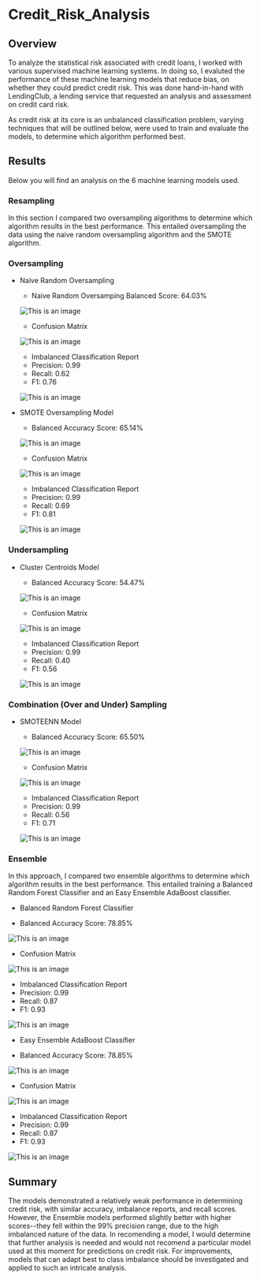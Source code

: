 # Credit_Risk_Analysis
## Overview
To analyze the statistical risk associated with credit loans, I worked with various supervised machine learning systems. In doing so, I evaluted the performance of these machine learning models that reduce bias, on whether they could predict credit risk. This was done hand-in-hand with LendingClub, a lending service that requested an analysis and assessment on credit card risk. 

As credit risk at its core is an unbalanced classification problem, varying techniques that will be outlined below, were used to train and evaluate the models, to determine which algorithm performed best. 

## Results
Below you will find an analysis on the 6 machine learning models used.

### Resampling
In this section I compared two oversampling algorithms to determine which algorithm results in the best performance. This entailed oversampling the data using the naive random oversampling algorithm and the SMOTE algorithm.

### Oversampling
- Naive Random Oversampling

  - Naive Random Oversamping Balanced Score: 64.03%
  
  ![This is an image](https://github.com/leilacf/Credit_Risk_Analysis/blob/main/Images/1random%20oversampling%20score.png)
  
  
  - Confusion Matrix
  
  ![This is an image](https://github.com/leilacf/Credit_Risk_Analysis/blob/main/Images/2confusion%20matrix.png)
  
  
  - Imbalanced Classification Report
  - Precision: 0.99
  - Recall: 0.62
  - F1: 0.76
  
  ![This is an image](https://github.com/leilacf/Credit_Risk_Analysis/blob/main/Images/3Imbalanced%20classification%20report.png)
  
  
- SMOTE Oversampling Model

  - Balanced Accuracy Score: 65.14%
  
  ![This is an image](https://github.com/leilacf/Credit_Risk_Analysis/blob/main/Images/4SMOTE%20balanaced%20accuracy%20score.png)
  
  - Confusion Matrix
  
  ![This is an image](https://github.com/leilacf/Credit_Risk_Analysis/blob/main/Images/5SMOTE%20confusion%20matrix.png)
  
  
  - Imbalanced Classification Report
  - Precision: 0.99
  - Recall: 0.69
  - F1: 0.81

  ![This is an image](https://github.com/leilacf/Credit_Risk_Analysis/blob/main/Images/6SMOTE%20report.png)
  
  
### Undersampling
- Cluster Centroids Model

  - Balanced Accuracy Score: 54.47%
 
  ![This is an image](https://github.com/leilacf/Credit_Risk_Analysis/blob/main/Images/7Cluster%20centroids%20score.png)
 
 
  - Confusion Matrix
 
  ![This is an image](https://github.com/leilacf/Credit_Risk_Analysis/blob/main/Images/8Cluster%20centroids%20confusion%20matrix.png)
 
 
   - Imbalanced Classification Report
   - Precision: 0.99
   - Recall: 0.40
   - F1: 0.56

  ![This is an image](https://github.com/leilacf/Credit_Risk_Analysis/blob/main/Images/9Cluster%20centroids%20report.png)
 
 
### Combination (Over and Under) Sampling
- SMOTEENN Model

  - Balanced Accuracy Score: 65.50%

  ![This is an image](https://github.com/leilacf/Credit_Risk_Analysis/blob/main/Images/10SMOTEENN%20balanced%20accurace%20score.png)
 
 
  - Confusion Matrix
 
  ![This is an image](https://github.com/leilacf/Credit_Risk_Analysis/blob/main/Images/11SMOTEEN%20confusion%20matrix.png)
 
 
   - Imbalanced Classification Report
   - Precision: 0.99
   - Recall: 0.56
   - F1: 0.71

   ![This is an image](https://github.com/leilacf/Credit_Risk_Analysis/blob/main/Images/12SMOTEENN%20report.png)
 
 ### Ensemble
 In this approach, I compared two ensemble algorithms to determine which algorithm results in the best performance. This entailed training a Balanced Random Forest Classifier and an Easy Ensemble AdaBoost classifier.
 
- Balanced Random Forest Classifier
 
 - Balanced Accuracy Score: 78.85%
 
 ![This is an image](https://github.com/leilacf/Credit_Risk_Analysis/blob/main/Images/13Random%20forest%20accuracy%20score.png)
 
 
 - Confusion Matrix
 
 ![This is an image](https://github.com/leilacf/Credit_Risk_Analysis/blob/main/Images/14Random%20forest%20confusion%20matrix.png)
 
 
 - Imbalanced Classification Report
 - Precision: 0.99
 - Recall: 0.87
 - F1: 0.93

 ![This is an image](https://github.com/leilacf/Credit_Risk_Analysis/blob/main/Images/15Random%20forest%20report.png)
 
 - Easy Ensemble AdaBoost Classifier
 
  - Balanced Accuracy Score: 78.85%
 
  ![This is an image](https://github.com/leilacf/Credit_Risk_Analysis/blob/main/Images/16ADA%20boost%20accuracy%20score.png)
 
 
  - Confusion Matrix
 
  ![This is an image](https://github.com/leilacf/Credit_Risk_Analysis/blob/main/Images/17ADA%20confusion%20matrix.png)
 
 
   - Imbalanced Classification Report
   - Precision: 0.99
   - Recall: 0.87
   - F1: 0.93

  ![This is an image](https://github.com/leilacf/Credit_Risk_Analysis/blob/main/Images/18ADA%20report.png)
 
 ## Summary
 The models demonstrated a relatively weak performance in determining credit risk, with similar accuracy, imbalance reports, and recall scores. However, the Ensemble models performed slightly better  with higher scores--they fell within the 99% precision range, due to the high imbalanced nature of the data. In recomending a model, I would determine that further analysis is needed and would not recomend a particular model used at this moment for predictions on credit risk. For improvements, models that can adapt best to class imbalance should be investigated and applied to such an intricate analysis.

